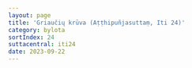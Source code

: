 ```yaml
---
layout: page
title: 'Griaučių krūva (Aṭṭhipuñjasuttaṃ, Iti 24)'
category: bylota
sortIndex: 24
suttacentral: iti24
date: 2023-09-22
---
```

